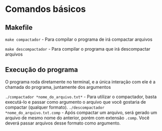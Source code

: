# Comandos básicos

## Makefile

`make compactador` - Para compilar o programa de irá compactar arquivos

`make descompactador` - Para compilar o programa que irá descompactar arquivos

## Execução do programa

O programa roda diretamente no terminal, e a única interação com ele é a chamada do programa, juntamente dos argumentos

`./compactador *nome_do_arquivo.txt*` - Para utilizar o compactador, basta executá-lo e passar como argumento o arquivo que você gostaria de compactar (qualquer formato).
`./descompactador *nome_do_arquivo.txt.comp` - Após compactar um arquivo, será gerado um arquivo de mesmo nome do anterior, porém com extensão `.comp`. Você deverá passar arquivos desse formato como argumento.
